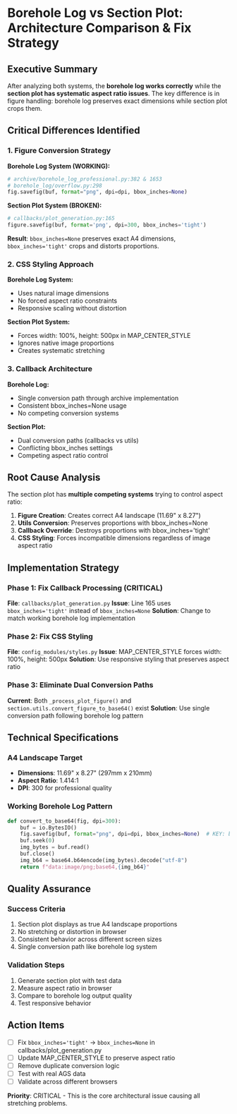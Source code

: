 # Borehole Log vs Section Plot: Architecture Comparison & Fix Strategy

## Executive Summary

After analyzing both systems, the **borehole log works correctly** while the **section plot has systematic aspect ratio issues**. The key difference is in figure handling: borehole log preserves exact dimensions while section plot crops them.

## Critical Differences Identified

### 1. Figure Conversion Strategy

**Borehole Log System (WORKING):**
```python
# archive/borehole_log_professional.py:382 & 1653
# borehole_log/overflow.py:298
fig.savefig(buf, format="png", dpi=dpi, bbox_inches=None)
```

**Section Plot System (BROKEN):**
```python
# callbacks/plot_generation.py:165
figure.savefig(buf, format='png', dpi=300, bbox_inches='tight')
```

**Result**: `bbox_inches=None` preserves exact A4 dimensions, `bbox_inches='tight'` crops and distorts proportions.

### 2. CSS Styling Approach

**Borehole Log System:**
- Uses natural image dimensions
- No forced aspect ratio constraints
- Responsive scaling without distortion

**Section Plot System:**
- Forces width: 100%, height: 500px in MAP_CENTER_STYLE
- Ignores native image proportions
- Creates systematic stretching

### 3. Callback Architecture

**Borehole Log:**
- Single conversion path through archive implementation
- Consistent bbox_inches=None usage
- No competing conversion systems

**Section Plot:**
- Dual conversion paths (callbacks vs utils)
- Conflicting bbox_inches settings
- Competing aspect ratio control

## Root Cause Analysis

The section plot has **multiple competing systems** trying to control aspect ratio:

1. **Figure Creation**: Creates correct A4 landscape (11.69" x 8.27")
2. **Utils Conversion**: Preserves proportions with bbox_inches=None 
3. **Callback Override**: Destroys proportions with bbox_inches='tight'
4. **CSS Styling**: Forces incompatible dimensions regardless of image aspect ratio

## Implementation Strategy

### Phase 1: Fix Callback Processing (CRITICAL)

**File**: `callbacks/plot_generation.py`
**Issue**: Line 165 uses `bbox_inches='tight'` instead of `bbox_inches=None`
**Solution**: Change to match working borehole log implementation

### Phase 2: Fix CSS Styling 

**File**: `config_modules/styles.py`
**Issue**: MAP_CENTER_STYLE forces width: 100%, height: 500px
**Solution**: Use responsive styling that preserves aspect ratio

### Phase 3: Eliminate Dual Conversion Paths

**Current**: Both `_process_plot_figure()` and `section.utils.convert_figure_to_base64()` exist
**Solution**: Use single conversion path following borehole log pattern

## Technical Specifications

### A4 Landscape Target
- **Dimensions**: 11.69" x 8.27" (297mm x 210mm)
- **Aspect Ratio**: 1.414:1
- **DPI**: 300 for professional quality

### Working Borehole Log Pattern
```python
def convert_to_base64(fig, dpi=300):
    buf = io.BytesIO()
    fig.savefig(buf, format="png", dpi=dpi, bbox_inches=None)  # KEY: bbox_inches=None
    buf.seek(0)
    img_bytes = buf.read()
    buf.close()
    img_b64 = base64.b64encode(img_bytes).decode("utf-8")
    return f"data:image/png;base64,{img_b64}"
```

## Quality Assurance

### Success Criteria
1. Section plot displays as true A4 landscape proportions
2. No stretching or distortion in browser
3. Consistent behavior across different screen sizes
4. Single conversion path like borehole log system

### Validation Steps
1. Generate section plot with test data
2. Measure aspect ratio in browser
3. Compare to borehole log output quality
4. Test responsive behavior

## Action Items

- [ ] Fix `bbox_inches='tight'` → `bbox_inches=None` in callbacks/plot_generation.py
- [ ] Update MAP_CENTER_STYLE to preserve aspect ratio
- [ ] Remove duplicate conversion logic
- [ ] Test with real AGS data
- [ ] Validate across different browsers

**Priority**: CRITICAL - This is the core architectural issue causing all stretching problems.
